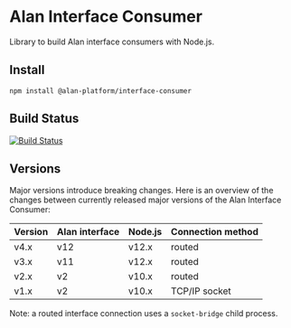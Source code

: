 # Alan Interface Consumer

Library to build Alan interface consumers with Node.js.

## Install

`npm install @alan-platform/interface-consumer`

## Build Status

[![Build Status](https://travis-ci.org/alan-platform/InterfaceConsumer.svg?branch=master)](https://travis-ci.org/alan-platform/InterfaceConsumer)

## Versions
Major versions introduce breaking changes. Here is an overview of the changes between currently released major versions of the Alan Interface Consumer:

| Version | Alan interface | Node.js | Connection method |
| ------- | -------------- | ------- | ----------------- |
| v4.x    | v12            | v12.x   | routed            |
| v3.x    | v11            | v12.x   | routed            |
| v2.x    | v2             | v10.x   | routed            |
| v1.x    | v2             | v10.x   | TCP/IP socket     |

Note: a routed interface connection uses a `socket-bridge` child process.
